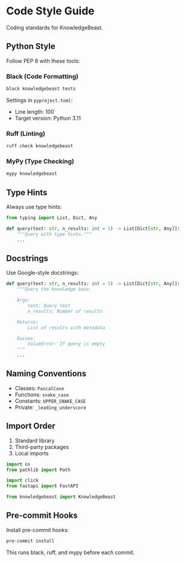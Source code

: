 # Code Style Guide

Coding standards for KnowledgeBeast.

## Python Style

Follow PEP 8 with these tools:

### Black (Code Formatting)

```bash
black knowledgebeast tests
```

Settings in `pyproject.toml`:
- Line length: 100
- Target version: Python 3.11

### Ruff (Linting)

```bash
ruff check knowledgebeast
```

### MyPy (Type Checking)

```bash
mypy knowledgebeast
```

## Type Hints

Always use type hints:

```python
from typing import List, Dict, Any

def query(text: str, n_results: int = 5) -> List[Dict[str, Any]]:
    """Query with type hints."""
    ...
```

## Docstrings

Use Google-style docstrings:

```python
def query(text: str, n_results: int = 5) -> List[Dict[str, Any]]:
    """Query the knowledge base.

    Args:
        text: Query text
        n_results: Number of results

    Returns:
        List of results with metadata

    Raises:
        ValueError: If query is empty
    """
    ...
```

## Naming Conventions

- Classes: `PascalCase`
- Functions: `snake_case`
- Constants: `UPPER_SNAKE_CASE`
- Private: `_leading_underscore`

## Import Order

1. Standard library
2. Third-party packages
3. Local imports

```python
import os
from pathlib import Path

import click
from fastapi import FastAPI

from knowledgebeast import KnowledgeBeast
```

## Pre-commit Hooks

Install pre-commit hooks:

```bash
pre-commit install
```

This runs black, ruff, and mypy before each commit.

